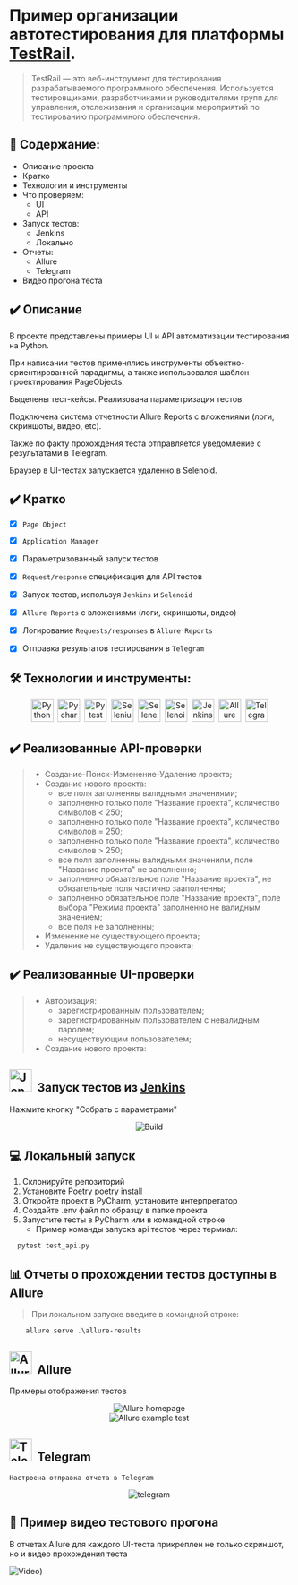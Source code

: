 
# Пример организации автотестирования для платформы <a href="https://www.gurock.com/" target="_blank">TestRail</a>.
> TestRail — это веб-инструмент для тестирования разрабатываемого программного обеспечения. Используется тестировщиками, разработчиками и руководителями групп для управления, отслеживания и организации мероприятий по тестированию программного обеспечения.
<div>


## :open_book: Содержание:

- Описание проекта
- Кратко
- Технологии и инструменты
- Что проверяем:
    - UI
    - API
- Запуск тестов:
    - Jenkins
    - Локально
- Отчеты:
    - Allure
    - Telegram       
- Видео прогона теста

## :heavy_check_mark: Описание

В проекте представлены примеры UI и API автоматизации тестирования на Python.

При написании тестов применялись инструменты объектно-ориентированной парадигмы, а также использовался шаблон проектирования PageObjects.

Выделены тест-кейсы. Реализована параметризация тестов.

Подключена система отчетности Allure Reports с вложениями (логи, скриншоты, видео, etc). 

Также по факту прохождения теста отправляется уведомление с результатами в Telegram.

Браузер в UI-тестах запускается удаленно в Selenoid.
    
## :heavy_check_mark: Кратко

- [x] ```Page Object```
- [x] ```Application Manager```
- [x] Параметризованный запуск тестов
- [x] ```Request/response``` спецификация для API тестов
- [x] Запуск тестов, используя ```Jenkins``` и ```Selenoid```
- [x] ```Allure Reports``` с вложениями (логи, скриншоты, видео)
- [x] Логирование ```Requests/responses``` в ```Allure Reports```
- [x] Отправка результатов тестирования в ```Telegram```

    
 ## :hammer_and_wrench: Технологии и инструменты:

  <div align="center">
  <img src="https://github.com/ElenaAngelcheva/ElenaAngelcheva/blob/main/img/logos/python.svg" title="Python" alt="Python" width="40" height="40"/>&nbsp;   
  <img src="https://github.com/ElenaAngelcheva/ElenaAngelcheva/blob/main/img/logos/pycharm.png" title="Pycharm" alt="Pycharm" width="40" height="40"/>&nbsp; 
  <img src="https://github.com/ElenaAngelcheva/ElenaAngelcheva/blob/main/img/logos/pytest.svg" title="Pytest" alt="Pytest" width="40" height="40"/>&nbsp;   
  <img src="https://github.com/ElenaAngelcheva/ElenaAngelcheva/blob/main/img/logos/selenium.svg" title="Selenium" alt="Selenium" width="40" height="40"/>&nbsp;
  <img src="https://github.com/ElenaAngelcheva/ElenaAngelcheva/blob/main/img/logos/selene.png" title="Selene" alt="Selene" width="40" height="40"/>&nbsp;
  <img src="https://github.com/ElenaAngelcheva/ElenaAngelcheva/blob/main/img/logos/selenoid.png" title="Selenoid" alt="Selenoid" width="40" height="40"/>&nbsp;
  <img src="https://github.com/ElenaAngelcheva/ElenaAngelcheva/blob/main/img/logos/jenkins.svg" title="Jenkins" alt="Jenkins" width="40" height="40"/>&nbsp;
  <img src="https://github.com/ElenaAngelcheva/ElenaAngelcheva/blob/main/img/logos/Allure.svg" title="Allure" alt="Allure" width="40" height="40"/>&nbsp; 
  <img src="https://github.com/ElenaAngelcheva/ElenaAngelcheva/blob/main/img/logos/telegram.png" title="Telegram" alt="Telegram" width="40" height="40"/>&nbsp;
 </div>
    
## :heavy_check_mark: Реализованные API-проверки

> - Создание-Поиск-Изменение-Удаление проекта;
> - Создание нового проекта:
>     - все поля заполненны валидными значениями;
>     - заполненно только поле "Название проекта", количество символов < 250;
>     - заполненно только поле "Название проекта", количество символов = 250;
>     - заполненно только поле "Название проекта", количество символов > 250;
>     - все поля заполненны валидными значениям, поле "Название проекта" не заполненно; 
>     - заполненно обязательное поле "Название проекта", не обязательные поля частично зааполненны;
>     - заполненно обязательное поле "Название проекта", поле выбора "Режима проекта" заполненно не валидным значением; 
>     - все поля не заполненны;
> - Изменение не существующего проекта;
> - Удаление не существующего проекта;
    
    
## :heavy_check_mark: Реализованные UI-проверки

> - Aвторизация:
>     - зарегистрированным пользователем;
>     - зарегистрированным пользователем с невалидным паролем;
>     - несуществующим пользователем;
> - Создание нового проекта:
    
## <img src="https://github.com/ElenaAngelcheva/ElenaAngelcheva/blob/main/img/logos/jenkins.svg" title="Jenkins" alt="Jenkins" width="40" height="40"/>&nbsp; Запуск тестов из <a href="https://jenkins.autotests.cloud/job/001-Ang_ev-python_testrail/" target="_blank">Jenkins</a>
    
 Нажмите кнопку "Собрать с параметрами"
  <div align="center">
  <img src="https://github.com/ElenaAngelcheva/autotests_project_for_testrail/blob/main/with_poetry/utils/img/logos/%D1%81%D0%BE%D0%B1%D1%80%D0%B0%D1%82%D1%8C%20%D1%81%D0%B1%D0%BE%D1%80%D0%BA%D1%83.png" title="Build" alt="Build"/>&nbsp; 
</div>
    

## :computer: Локальный запуск

  1. Склонируйте репозиторий
  2. Установите Poetry poetry install
  3. Откройте проект в PyCharm, установите интерпретатор
  4. Создайте .env файл по образцу в папке проекта
  5. Запустите тесты в PyCharm или в командной строке
      - Пример команды запуска api тестов через термиал:
    
  ```
    pytest test_api.py
  ```
##  :bar_chart: Отчеты о прохождении тестов доступны в Allure

> При локальном запуске введите в командной строке:

```
    allure serve .\allure-results
```
    
##  <img src="https://github.com/ElenaAngelcheva/ElenaAngelcheva/blob/main/img/logos/Allure.svg" title="Allure" alt="Allure" width="40" height="40"/>&nbsp;  Allure
    
Примеры отображения тестов    
<div align="center">
<img src="https://github.com/ElenaAngelcheva/autotests_project_for_testrail/blob/main/with_poetry/utils/img/logos/allure%20homepage.PNG" title="Allure homepage" alt="Allure homepage"/>&nbsp; 
</div>

<div align="center">
<img src="https://github.com/ElenaAngelcheva/autotests_project_for_testrail/blob/main/with_poetry/utils/img/logos/allure%20example%20test.PNG" title="Allure homepage" alt="Allure example test"/>&nbsp; 
</div>

##  <img src="https://github.com/ElenaAngelcheva/ElenaAngelcheva/blob/main/img/logos/telegram.png" title="Telegram" alt="Telegram" width="40" height="40"/>&nbsp; Telegram
    Настроена отправка отчета в Telegram
    
<div align="center">
<img src="https://github.com/ElenaAngelcheva/autotests_project_for_testrail/blob/main/with_poetry/utils/img/logos/%D1%81%D0%BD%D0%B8%D0%BC%D0%BE%D0%BA%20%D1%82%D0%B5%D0%BB%D0%B5%D0%B3%D1%80%D0%B0%D0%BC%D0%BC.PNG" title="telegram" alt="telegram"/>&nbsp; 
</div>
    
## :movie_camera: Пример видео тестового прогона

В отчетах Allure для каждого UI-теста прикреплен не только скриншот, но и видео прохождения теста  

![Video](https://github.com/ElenaAngelcheva/autotests_project_for_testrail/blob/main/with_poetry/utils/img/logos/video.gif))
    

    


    
  










